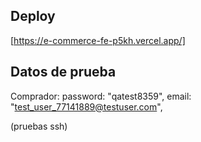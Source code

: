 ## Deploy

[https://e-commerce-fe-p5kh.vercel.app/]

## Datos de prueba

Comprador:
password: "qatest8359",
email: "test_user_77141889@testuser.com",

(pruebas ssh)
